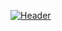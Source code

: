 [![Header](https://raw.githubusercontent.com/MartinHeinz/<OWNER>/<OWNER>/readme_header.png "Header")](https://github.com/korafdavid/David_Okoroaofor/blob/main/coverphoto.png)